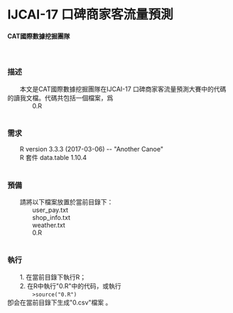 <h1>IJCAI-17 口碑商家客流量預測</h1>
<h4>CAT國際數據挖掘團隊</h4><br />
<h3>描述<br /></h3>
&emsp;&emsp;本文是CAT國際數據挖掘團隊在IJCAI-17 口碑商家客流量預測大賽中的代碼的讀我文檔。代碼共包括一個檔案，爲<br />
&emsp;&emsp;&emsp;&emsp;0.R<br />
<br />
<h3>需求<br /></h3>
&emsp;&emsp;R version 3.3.3 (2017-03-06) -- "Another Canoe"<br />
&emsp;&emsp;R 套件 data.table 1.10.4<br />
<br />
<h3>預備<br /></h3>
&emsp;&emsp;請將以下檔案放置於當前目錄下：<br />
&emsp;&emsp;&emsp;&emsp;user_pay.txt<br />
&emsp;&emsp;&emsp;&emsp;shop_info.txt<br />
&emsp;&emsp;&emsp;&emsp;weather.txt<br />
&emsp;&emsp;&emsp;&emsp;0.R<br />
<br />
<h3>執行<br /></h3>
&emsp;&emsp;1. 在當前目錄下執行R；<br />
&emsp;&emsp;2. 在R中執行"0.R"中的代码，或執行<br />
&emsp;&emsp;&emsp;&emsp;<code>>source("0.R")</code><br />
卽会在當前目錄下生成"0.csv"檔案 。<br />
